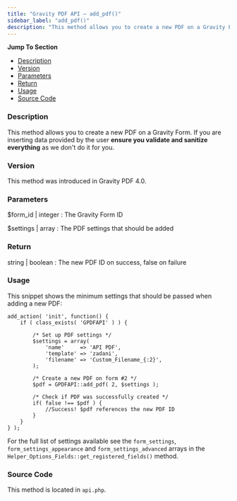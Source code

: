 ```yaml
---
title: "Gravity PDF API – add_pdf()"
sidebar_label: "add_pdf()"
description: "This method allows you to create a new PDF on a Gravity Form. Just ensure you sanitise and validate any user input."
---
```


**Jump To Section**

* [Description](#description)
* [Version](#version)
* [Parameters](#parameters)
* [Return](#return)
* [Usage](#usage)
* [Source Code](#source-code)

### Description 

This method allows you to create a new PDF on a Gravity Form. If you are inserting data provided by the user **ensure you validate and sanitize everything** as we don't do it for you. 

### Version 

This method was introduced in Gravity PDF 4.0.

### Parameters 

$form_id | integer
:    The Gravity Form ID 

$settings | array
:    The PDF settings that should be added

### Return 

string | boolean
:    The new PDF ID on success, false on failure

### Usage 

This snippet shows the minimum settings that should be passed when adding a new PDF:

```.language-php
add_action( 'init', function() {
	if ( class_exists( 'GPDFAPI' ) ) {

		/* Set up PDF settings */
		$settings = array(
			'name'     => 'API PDF',
			'template' => 'zadani',
			'filename' => 'Custom_Filename_{:2}',
		);

		/* Create a new PDF on form #2 */
		$pdf = GPDFAPI::add_pdf( 2, $settings );

		/* Check if PDF was successfully created */
		if( false !== $pdf ) {
			//Success! $pdf references the new PDF ID
		}
	}
} );
```

For the full list of settings available see the `form_settings`, `form_settings_appearance` and `form_settings_advanced` arrays in the `Helper_Options_Fields::get_registered_fields()` method. 

### Source Code 

This method is located in `api.php`.
